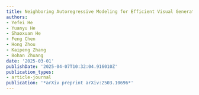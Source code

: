 ```yaml
---
title: Neighboring Autoregressive Modeling for Efficient Visual Generation
authors:
- Yefei He
- Yuanyu He
- Shaoxuan He
- Feng Chen
- Hong Zhou
- Kaipeng Zhang
- Bohan Zhuang
date: '2025-03-01'
publishDate: '2025-04-07T10:32:04.916010Z'
publication_types:
- article-journal
publication: '*arXiv preprint arXiv:2503.10696*'
---
```

